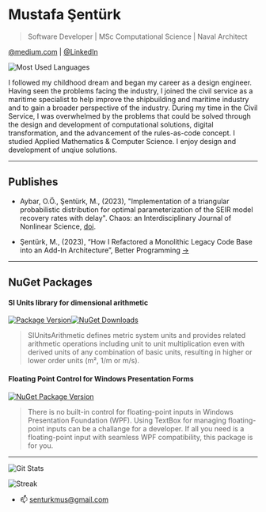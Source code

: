 # Mustafa Şentürk
> Software Developer | MSc Computational Science | Naval Architect

[@medium.com](https://medium.com/@senturkmus) | [@LinkedIn](https://www.linkedin.com/in/mustafa-senturk-ub9901/)

![Most Used Languages](https://github-readme-stats.vercel.app/api/top-langs/?username=kzlsahin&hide=scss,css,javascript,html&layout=compact&theme=darcula)

I followed my childhood dream and began my career as a design engineer. Having seen the problems facing the industry, I joined the civil service as a maritime specialist to help improve the shipbuilding and maritime industry and to gain a broader perspective of the industry. During my time in the Civil Service, I was overwhelmed by the problems that could be solved through the design and development of computational solutions, digital transformation, and the advancement of the rules-as-code concept. I studied Applied Mathematics & Computer Science. I enjoy design and development of unqiue solutions.

___
## Publishes

* Aybar, O.Ö., Şentürk, M., (2023), "Implementation of a triangular probabilistic distribution for optimal parameterization of the SEIR model recovery rates with delay". Chaos: an Interdisciplinary Journal of Nonlinear Science, [doi](https://doi.org/10.1063/5.0164226).

* Şentürk, M., (2023), “How I Refactored a Monolithic Legacy Code Base into an Add-In Architecture”, Better Programming [->](https://bit.ly/3Pk0yk8)

____
## NuGet Packages

#### SI Units library for dimensional arithmetic
[![Package Version](https://img.shields.io/nuget/v/SIUnitsArithmetic?label=Latest%20Version)](https://www.nuget.org/packages/SIUnitsArithmetic/)[![NuGet Downloads](https://img.shields.io/nuget/dt/SIUnitsArithmetic)](https://www.nuget.org/packages/SIUnitsArithmetic/)

> SIUnitsArithmetic defines metric system units and provides related arithmetic operations including unit to unit multiplication even with derived units of any combination of basic units, resulting in higher or lower order units (m², 1/m or m/s).

#### Floating Point Control for Windows Presentation Forms
[![NuGet Package Version](https://img.shields.io/nuget/v/FloatingPointControl?label=Latest%20Version)](https://www.nuget.org/packages/FloatingPointControl/)

> There is no built-in control for floating-point inputs in Windows Presentation Foundation (WPF). Using TextBox for managing floating-point inputs can be a challange for a developer. If all you need is a floating-point input with seamless WPF compatibility, this package is for you.


_____


![Git Stats](https://github-readme-stats.vercel.app/api?username=kzlsahin&theme=darcula&show_icons=true&hide_border=true&count_private=true)

![Streak](https://github-readme-streak-stats.herokuapp.com/?user=kzlsahin&theme=darcula&hide_border=true)



- 📫 senturkmus@gmail.com

<!---
kzlsahin/kzlsahin is a ✨ special ✨ repository because its `README.md` (this file) appears on your GitHub profile.
You can click the Preview link to take a look at your changes.
--->
